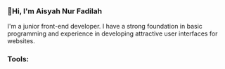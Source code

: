 <h3 align="left">👋Hi, I'm Aisyah Nur Fadilah</h3>
<p align="left">I'm a junior front-end developer. I have a strong foundation in basic programming and experience in developing attractive user interfaces for websites.</p>

<h3 align="left">Tools:</h3>
